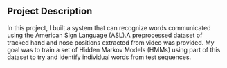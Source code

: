 
## Project Description
In this project, I built a system that can recognize words communicated using the American Sign Language (ASL).A preprocessed dataset of tracked hand and nose positions extracted from video was provided. My goal was to train a set of Hidden Markov Models (HMMs) using part of this dataset to try and identify individual words from test sequences.


